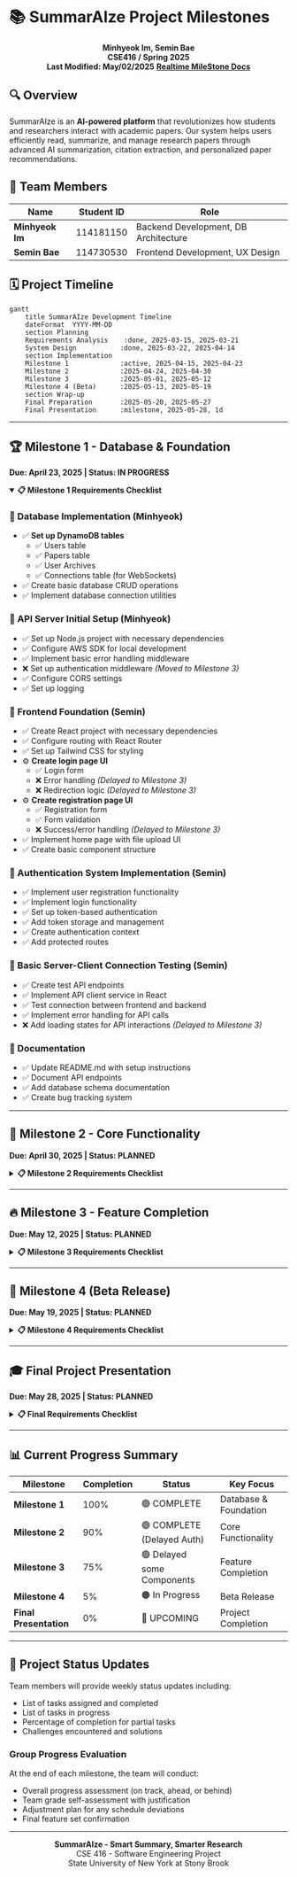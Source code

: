 # 📚 SummarAIze Project Milestones

<div align="center">
  
**Minhyeok Im, Semin Bae**  
**CSE416 / Spring 2025**  
**Last Modified: May/02/2025**
**[Realtime MileStone Docs](https://docs.google.com/document/d/1YD1cGAYec5Am-RQ4v8fjw25pL-mVJ49lrDPOW2bCgCY/edit?tab=t.0)**

</div>

## 🔍 Overview

SummarAIze is an **AI-powered platform** that revolutionizes how students and researchers interact with academic papers. Our system helps users efficiently read, summarize, and manage research papers through advanced AI summarization, citation extraction, and personalized paper recommendations.

## 👥 Team Members

| Name | Student ID | Role |
|------|------------|------|
| **Minhyeok Im** | 114181150 | Backend Development, DB Architecture |
| **Semin Bae** | 114730530 | Frontend Development, UX Design |

## 🗓️ Project Timeline

```mermaid
gantt
    title SummarAIze Development Timeline
    dateFormat  YYYY-MM-DD
    section Planning
    Requirements Analysis    :done, 2025-03-15, 2025-03-21
    System Design           :done, 2025-03-22, 2025-04-14
    section Implementation
    Milestone 1             :active, 2025-04-15, 2025-04-23
    Milestone 2             :2025-04-24, 2025-04-30
    Milestone 3             :2025-05-01, 2025-05-12
    Milestone 4 (Beta)      :2025-05-13, 2025-05-19
    section Wrap-up
    Final Preparation       :2025-05-20, 2025-05-27
    Final Presentation      :milestone, 2025-05-28, 1d
```

---

## 🏆 Milestone 1 - Database & Foundation
**Due: April 23, 2025 | Status: IN PROGRESS**

<details open>
<summary><b>📋 Milestone 1 Requirements Checklist</b></summary>

### 💾 Database Implementation (Minhyeok)
- ✅ **Set up DynamoDB tables**
  - ✅ Users table
  - ✅ Papers table
  - ✅ User Archives
  - ✅ Connections table (for WebSockets)
- ✅ Create basic database CRUD operations
- ✅ Implement database connection utilities

### 🔧 API Server Initial Setup (Minhyeok)
- ✅ Set up Node.js project with necessary dependencies
- ✅ Configure AWS SDK for local development
- ✅ Implement basic error handling middleware
- ❌ Set up authentication middleware *(Moved to Milestone 3)*
- ✅ Configure CORS settings
- ✅ Set up logging

### 🎨 Frontend Foundation (Semin)
- ✅ Create React project with necessary dependencies
- ✅ Configure routing with React Router
- ✅ Set up Tailwind CSS for styling
- ⚙️ **Create login page UI**
  - ✅ Login form
  - ❌ Error handling *(Delayed to Milestone 3)*
  - ❌ Redirection logic *(Delayed to Milestone 3)*
- ⚙️ **Create registration page UI**
  - ✅ Registration form
  - ✅ Form validation
  - ❌ Success/error handling *(Delayed to Milestone 3)*
- ✅ Implement home page with file upload UI
- ✅ Create basic component structure

### 🔐 Authentication System Implementation (Semin)
- ✅ Implement user registration functionality
- ✅ Implement login functionality
- ✅ Set up token-based authentication
- ✅ Add token storage and management
- ✅ Create authentication context
- ✅ Add protected routes

### 🔌 Basic Server-Client Connection Testing (Semin)
- ✅ Create test API endpoints
- ✅ Implement API client service in React
- ✅ Test connection between frontend and backend
- ✅ Implement error handling for API calls
- ❌ Add loading states for API interactions *(Delayed to Milestone 3)*

### 📝 Documentation
- ✅ Update README.md with setup instructions
- ✅ Document API endpoints
- ✅ Add database schema documentation
- ✅ Create bug tracking system

</details>

---

## 🚀 Milestone 2 - Core Functionality
**Due: April 30, 2025 | Status: PLANNED**

<details>
<summary><b>📋 Milestone 2 Requirements Checklist</b></summary>

### 🔄 Complete API Server Implementation (Minhyeok)
- ⚙️ **Complete API endpoints for user authentication**
  - ✅ Login endpoint
  - ✅ Signup endpoint
  - ❌ Google OAuth integration endpoints *(Delayed to Milestone 4)*
  - ✅ Logout endpoint
- ⚙️ **Complete API endpoints for paper management**
  - ✅ Upload request endpoint
  - ✅ Upload confirmation endpoint
  - ✅ Paper processing endpoint
- ⚙️ **Complete API endpoints for library management**
  - ✅ Load library endpoint
  - ✅ Get paper details endpoint
  - ✅ Get content URL endpoint
- ❌ **Implement WebSocket connection for real-time updates** *(Delayed to Milestone 3)*
  - ❌ Connect/disconnect handlers
  - ❌ Paper process status handler

### 👤 User Profile Management (Minhyeok)
- ✅ Implement user profile retrieval API
- ⚙️ **Implement profile update endpoints**
  - ✅ Change username
  - ✅ Change password
  - ✅ Change profile image

### 🔗 Client-API Server Integration (Semin)
- ⚙️ **Implement API client service in React**
  - ✅ Authentication service
  - ✅ Paper upload service
  - ❌ WebSocket service *(Delayed to Milestone 3)*
  - ✅ Library service
- ⚙️ **Connect frontend components to API**
  - ✅ Login/Signup forms
  - ✅ Home page uploader
  - ❌ Library page *(Delayed to Milestone 3)*
  - ❌ Paper viewer *(Delayed to Milestone 3)*

### 📱 Google OAuth Integration (Semin)
- ❌ Implement Google OAuth on frontend *(Delayed to Milestone 4)*
- ❌ Connect OAuth flow to backend endpoints *(Delayed to Milestone 4)*
- ❌ Test OAuth authentication flow *(Delayed to Milestone 4)*

### 🧪 Testing
- ✅ API endpoint unit tests
- ✅ Authentication flow tests
- ✅ Database operation tests
- ❌ WebSocket connection tests

### 📝 Documentation
- ✅ Update API documentation with all endpoints
- ✅ Update project schedule
- ❌ Document OAuth integration process *(Delayed to Milestone 4)*

</details>

---

## 🔥 Milestone 3 - Feature Completion
**Due: May 12, 2025 | Status: PLANNED**

<details>
<summary><b>📋 Milestone 3 Requirements Checklist</b></summary>

### 🎨 Complete Frontend Implementation (Semin)
- ⚙️ **Finalize all UI components**
  - ✅ Home page
  - ✅ Login/Signup pages
  - ❌ Paper view page
  - ❌ Library page
  - ❌ User settings page
- ⏳ Implement responsive design for all screen sizes
- ⏳ Add loading states and transitions
- ⏳ Implement error handling and user feedback
- ⏳ Create and style all modals and popups
- ⏳ Implement theme styling consistency

### 🔄 Full API Server Integration (Minhyeok)
- ⏳ Complete remaining API endpoints
- ⏳ Optimize API responses
- ⏳ Implement caching where appropriate
- ⏳ Add rate limiting
- ⏳ Complete error handling for all edge cases
- ⏳ Finalize WebSocket functionality

### 💾 S3 Storage Server Setup (Minhyeok)
- ⏳ **Configure S3 buckets**
  - ⏳ Paper uploads bucket
  - ⏳ Summaries bucket
  - ⏳ User profile images bucket
- ⏳ Set up proper access policies
- ⏳ Implement file versioning if needed
- ⏳ Configure lifecycle rules
- ⏳ Set up encryption

### 📤 File Upload/Download Functionality (Semin)
- ⏳ Implement drag-and-drop file upload
- ⏳ Add file type validation
- ⏳ Create upload progress indicators
- ⏳ Implement resumable uploads for large files
- ⏳ Add file download functionality
- ⏳ Create PDF viewer component

### 🧪 Initial End-to-End Testing (Minhyeok)
- ⏳ Create end-to-end test suite
- ⏳ Test user registration flow
- ⏳ Test paper upload and processing flow
- ⏳ Test library management
- ⏳ Test user profile updates
- ⏳ Test edge cases and error handling

### 📝 Documentation
- ⏳ Update API documentation with final changes
- ⏳ Document S3 configuration
- ⏳ Create user documentation for platform features
- ⏳ Update README with latest setup instructions

</details>

---

## 🚢 Milestone 4 (Beta Release)
**Due: May 19, 2025 | Status: PLANNED**

<details>
<summary><b>📋 Milestone 4 Requirements Checklist</b></summary>

### 🌐 Web Application Deployment (Semin)
- ⏳ Deploy frontend application via Vercel
- ⏳ Configure build settings
- ⏳ Set up environment variables
- ⏳ Connect to GitHub repository
- ⏳ Configure custom domain (if applicable)
- ⏳ **Test deployed application**
  - ⏳ Test on different browsers
  - ⏳ Test on mobile devices
  - ⏳ Performance testing

### ☁️ AWS Services Configuration (Minhyeok)
- ⏳ Configure custom URL domain
- ⏳ Upload server code
- ⏳ **Initiate AWS Lambda functions**
  - ⏳ Authentication functions
  - ⏳ Paper processing functions
  - ⏳ Library management functions
- ⏳ Configure AWS API Gateway
- ⏳ Set up WebSocket API endpoint
- ⏳ Test all serverless functions

### 🔄 Final Integration (Both)
- ⏳ Connect frontend to production backend
- ⏳ Test all features in production environment
- ⏳ Monitor for performance issues
- ⏳ Implement any critical fixes

### 🧪 Beta Testing (Semin)
- ⏳ Create test accounts
- ⏳ Conduct user acceptance testing
- ⏳ Collect and address feedback
- ⏳ Fix critical bugs
- ⏳ Document known issues

### 📝 Documentation
- ⏳ Create beta release notes
- ⏳ Update README with production details
- ⏳ Document deployment process
- ⏳ Update bug tracking system
- ⏳ Create user guide

### 🎤 Presentation Preparation
- ⏳ Create presentation slides
- ⏳ Prepare demo script
- ⏳ Assign presentation roles
- ⏳ Practice presentation
- ⏳ Prepare for Q&A

</details>

---

## 🎓 Final Project Presentation
**Due: May 28, 2025 | Status: PLANNED**

<details>
<summary><b>📋 Final Requirements Checklist</b></summary>

### 🧪 Final Testing and Bug Fixes
- ⏳ **Test case verification (Semin)**
  - ⏳ Create comprehensive test cases
  - ⏳ Verify all features against requirements
  - ⏳ Document test results
- ⏳ **Bug reporting and tracking (Minhyeok)**
  - ⏳ Organize reported bugs by severity
  - ⏳ Fix critical bugs
  - ⏳ Document known issues
- ⏳ **Regression testing (Semin)**
  - ⏳ Ensure new fixes don't break existing features
  - ⏳ Test all user flows
- ⏳ **User acceptance testing (Minhyeok)**
  - ⏳ Get feedback from test users
  - ⏳ Implement critical feedback

### 📝 Final Documentation
- ⏳ Complete API documentation
- ⏳ User manual
- ⏳ Installation guide
- ⏳ Developer documentation
- ⏳ **Final report with:**
  - ⏳ Project overview
  - ⏳ Technical architecture
  - ⏳ Challenges and solutions
  - ⏳ Future improvements

### 🎤 Final Presentation
- ⏳ **Create presentation slides (Semin)**
  - ⏳ Project overview
  - ⏳ Key features demonstration
  - ⏳ Technical highlights
  - ⏳ Challenges and solutions
- ⏳ **Demo script preparation (Minhyeok)**
  - ⏳ Plan demo flow
  - ⏳ Prepare backup demos in case of issues
  - ⏳ Create talking points
- ⏳ **Live demonstration (Semin & Minhyeok)**
  - ⏳ Practice run-through
  - ⏳ Prepare for common questions
  - ⏳ Assign presentation roles
- ⏳ **Q&A preparation (Minhyeok)**
  - ⏳ Anticipate questions
  - ⏳ Prepare responses

### 📦 Final Submission Materials
- ⏳ Source code (with documentation)
- ⏳ Setup instructions
- ⏳ User documentation
- ⏳ Access information for deployed application
- ⏳ Final presentation slides
- ⏳ Project report

</details>

---

## 📊 Current Progress Summary

| Milestone | Completion | Status | Key Focus |
|-----------|------------|--------|-----------|
| **Milestone 1** | 100% | 🟢 COMPLETE | Database & Foundation |
| **Milestone 2** | 90% | 🟢 COMPLETE (Delayed Auth) | Core Functionality |
| **Milestone 3** | 75% | 🟢 Delayed some Components | Feature Completion |
| **Milestone 4** | 5% | 🟠 In Progress | Beta Release |
| **Final Presentation** | 0% | 🔵 UPCOMING | Project Completion |

---

## 🔄 Project Status Updates

Team members will provide weekly status updates including:
- List of tasks assigned and completed
- List of tasks in progress
- Percentage of completion for partial tasks
- Challenges encountered and solutions

### Group Progress Evaluation

At the end of each milestone, the team will conduct:
- Overall progress assessment (on track, ahead, or behind)
- Team grade self-assessment with justification
- Adjustment plan for any schedule deviations
- Final feature set confirmation

---

<div align="center">
  
**SummarAIze - Smart Summary, Smarter Research**  
CSE 416 - Software Engineering Project  
State University of New York at Stony Brook

</div>
